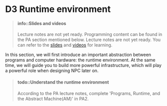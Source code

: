 # D3 Runtime environment

> #### info::Slides and videos
> Lecture notes are not yet ready. Programming content can be found in the PA section mentioned below.
> Lecture notes are not yet ready. You can refer to the [slides][slide] and [videos][video] for learning.

[slide]: https://ysyx.oscc.cc/slides/2306/11.html#/
[video]: https://www.bilibili.com/video/BV1Vu4y1s73Y

In this section, we will first introduce an important abstraction between programs and computer hardware: the runtime environment.
At the same time, we will guide you to build more powerful infrastructure, which will play a powerful role when designing NPC later on.

> #### todo::Understand the runtime environment
> According to the PA lecture notes, complete 'Programs, Runtime, and the Abstract Machine(AM)' in PA2.
